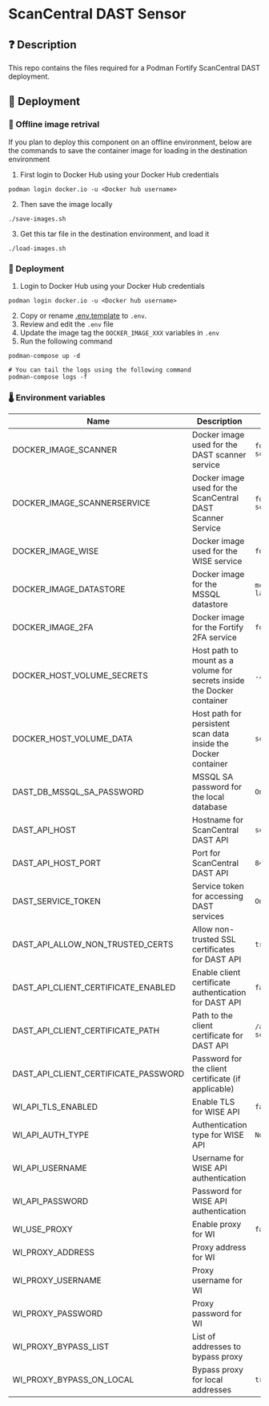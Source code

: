 # ScanCentral DAST Sensor
## ❓ Description

This repo contains the files required for a Podman Fortify ScanCentral DAST deployment.

## 🎉 Deployment

### 🐳 Offline image retrival

If you plan to deploy this component on an offline environment, below are the commands to save the container image for loading in the destination environment
1. First login to Docker Hub using your Docker Hub credentials
```
podman login docker.io -u <Docker hub username>
```
2. Then save the image locally
```
./save-images.sh
```
3. Get this tar file in the destination environment, and load it
```
./load-images.sh
```


### 🐳 Deployment

1. Login to Docker Hub using your Docker Hub credentials
```
podman login docker.io -u <Docker hub username>
```

2. Copy or rename [.env.template](.env.template) to `.env`. 
3. Review and edit the `.env` file
4. Update the image tag the `DOCKER_IMAGE_XXX` variables in `.env`
5. Run the following command
```
podman-compose up -d

# You can tail the logs using the following command
podman-compose logs -f
```

### 🌡️ Environment variables
| Name                                   | Description                                                                                     | Example                                                   |
|----------------------------------------|-------------------------------------------------------------------------------------------------|-----------------------------------------------------------|
| DOCKER_IMAGE_SCANNER                  | Docker image used for the DAST scanner service                                                | `fortifydocker/dast-scanner:25.2.ubi.9`                 |
| DOCKER_IMAGE_SCANNERSERVICE           | Docker image used for the ScanCentral DAST Scanner Service                                    | `fortifydocker/scancentral-dast-scannerservice:25.2.ubi.9` |
| DOCKER_IMAGE_WISE                     | Docker image used for the WISE service                                                        | `fortifydocker/wise:25.2.ubi.9`                         |
| DOCKER_IMAGE_DATASTORE                | Docker image for the MSSQL datastore                                                          | `mcr.microsoft.com/mssql/server:2022-latest`            |
| DOCKER_IMAGE_2FA                      | Docker image for the Fortify 2FA service                                                      | `fortifydocker/fortify-2fa:25.2.ubi.9`                  |
| DOCKER_HOST_VOLUME_SECRETS            | Host path to mount as a volume for secrets inside the Docker container                        | `./volumes/secrets`                                      |
| DOCKER_HOST_VOLUME_DATA               | Host path for persistent scan data inside the Docker container                                | `scandata`                                               |
| DAST_DB_MSSQL_SA_PASSWORD             | MSSQL SA password for the local database                                                      | `One4All@1234`                                           |
| DAST_API_HOST                         | Hostname for ScanCentral DAST API                                                             | `scancentral-dast-api`                                   |
| DAST_API_HOST_PORT                    | Port for ScanCentral DAST API                                                                 | `8443`                                                   |
| DAST_SERVICE_TOKEN                    | Service token for accessing DAST services                                                     | `One4All@1234`                                           |
| DAST_API_ALLOW_NON_TRUSTED_CERTS      | Allow non-trusted SSL certificates for DAST API                                               | `true`                                                   |
| DAST_API_CLIENT_CERTIFICATE_ENABLED   | Enable client certificate authentication for DAST API                                         | `false`                                                  |
| DAST_API_CLIENT_CERTIFICATE_PATH      | Path to the client certificate for DAST API                                                   | `/app/secrets/certificates/dast-scanner-api-client-certificate` |
| DAST_API_CLIENT_CERTIFICATE_PASSWORD  | Password for the client certificate (if applicable)                                           |                                                 |
| WI_API_TLS_ENABLED                    | Enable TLS for WISE API                                                                       | `false`                                                  |
| WI_API_AUTH_TYPE                      | Authentication type for WISE API                                                              | `None`                                                   |
| WI_API_USERNAME                       | Username for WISE API authentication                                                          |                                                 |
| WI_API_PASSWORD                       | Password for WISE API authentication                                                          |                                                 |
| WI_USE_PROXY                          | Enable proxy for WI                                                                           | `false`                                                  |
| WI_PROXY_ADDRESS                      | Proxy address for WI                                                                          |                                                 |
| WI_PROXY_USERNAME                     | Proxy username for WI                                                                         |                                                 |
| WI_PROXY_PASSWORD                     | Proxy password for WI                                                                         |                                                 |
| WI_PROXY_BYPASS_LIST                  | List of addresses to bypass proxy                                                             |                                                 |
| WI_PROXY_BYPASS_ON_LOCAL              | Bypass proxy for local addresses                                                              | `true`                                                   |
